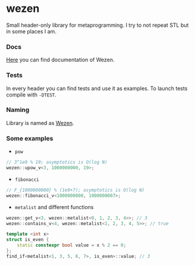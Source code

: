 # wezen
Small header-only library for metaprogramming.
I try to not repeat STL but in some places I am.

### Docs
[Here](https://github.com/dasfex/wezen/tree/trunk/docs)
you can find documentation of Wezen.

### Tests
In every header you can find tests and use it as examples. 
To launch tests compile with ```-DTEST```.

### Naming
Library is named as [Wezen](https://en.wikipedia.org/wiki/Delta_Canis_Majoris).

### Some examples

+ ```pow```
```cpp
// 3^1e9 % 19; asymptotics is O(log N)
wezen::upow_v<3, 1000000000, 19>; 
```

+ ```fibonacci```
```cpp
// F_{1000000000} % (1e9+7); asymptotics is O(log N)
wezen::fibonacci_v<1000000000, 1000000007>;
```

+ ```metalist``` and different functions
```cpp
wezen::get_v<3, wezen::metalist<0, 1, 2, 3, 4>>; // 3
wezen::contains_v<4, wezen::metalist<1, 2, 3, 4, 5>>; // true

template <int x>
struct is_even {
    static constexpr bool value = x % 2 == 0;
};
find_if<metalist<1, 3, 5, 6, 7>, is_even>::value; // 3
```
